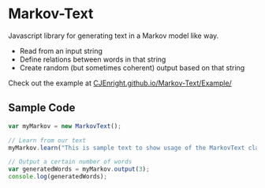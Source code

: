 
# Markov-Text
Javascript library for generating text in a Markov model like way.
 * Read from an input string
 * Define relations between words in that string
 * Create random (but sometimes coherent) output based on that string  
 
Check out the example at [CJEnright.github.io/Markov-Text/Example/](https://CJEnright.github.io/Markov-Text/Example/)

Sample Code
------
```javascript
var myMarkov = new MarkovText();

// Learn from our text
myMarkov.learn("This is sample text to show usage of the MarkovText class.");

// Output a certain number of words
var generatedWords = myMarkov.output(3);
console.log(generatedWords);
```

